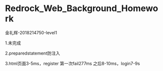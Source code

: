 # Redrock_Web_Background_Homework
金礼辉-2018214750-level1

1.未完成

2.preparedstatement防注入

3.html页面3-5ms，register 第一次fail277ms 之后8-10ms，login7-9s

